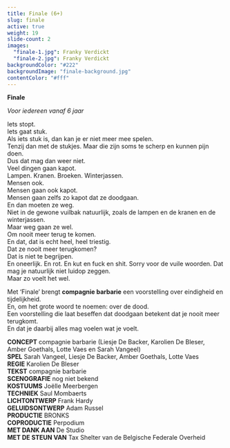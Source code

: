 ```yaml
---
title: Finale (6+)
slug: finale
active: true
weight: 19
slide-count: 2
images:
  "finale-1.jpg": Franky Verdickt
  "finale-2.jpg": Franky Verdickt
backgroundColor: "#222"
backgroundImage: "finale-background.jpg"
contentColor: "#fff"
---
```


**Finale**<br>

_Voor iedereen vanaf 6 jaar_

Iets stopt.<br>
Iets gaat stuk.<br>
Als iets stuk is, dan kan je er niet meer mee spelen.<br>
Tenzij dan met de stukjes. Maar die zijn soms te scherp en kunnen pijn doen.<br>
Dus dat mag dan weer niet.<br>
Veel dingen gaan kapot.<br>
Lampen. Kranen. Broeken. Winterjassen.<br>
Mensen ook.<br>
Mensen gaan ook kapot.<br>
Mensen gaan zelfs zo kapot dat ze doodgaan.<br>
En dan moeten ze weg.<br>
Niet in de gewone vuilbak natuurlijk, zoals de lampen en de kranen en de winterjassen.<br>
Maar weg gaan ze wel.<br>
Om nooit meer terug te komen.<br>
En dat, dat is echt heel, heel triestig.<br>
Dat ze nooit meer terugkomen?<br>
Dat is niet te begrijpen.<br>
En oneerlijk. En rot. En kut en fuck en shit. Sorry voor de vuile woorden. Dat mag je natuurlijk niet luidop zeggen.<br>
Maar zo voelt het wel.<br>

Met ‘Finale’ brengt **compagnie barbarie** een voorstelling over eindigheid en tijdelijkheid.<br>
En, om het grote woord te noemen: over de dood.<br>
Een voorstelling die laat beseffen dat doodgaan betekent dat je nooit meer terugkomt.<br>
En dat je daarbij alles mag voelen wat je voelt.<br>

**CONCEPT** compagnie barbarie (Liesje De Backer, Karolien De Bleser, Amber Goethals, Lotte Vaes en Sarah Vangeel)<br>
**SPEL** Sarah Vangeel, Liesje De Backer, Amber Goethals, Lotte Vaes<br>
**REGIE** Karolien De Bleser<br>
**TEKST** compagnie barbarie<br>
**SCENOGRAFIE** nog niet bekend<br>
**KOSTUUMS** Joëlle Meerbergen<br>
**TECHNIEK** Saul Mombaerts<br>
**LICHTONTWERP** Frank Hardy<br>
**GELUIDSONTWERP** Adam Russel<br>
**PRODUCTIE** BRONKS<br>
**COPRODUCTIE** Perpodium<br>
**MET DANK AAN** De Studio<br>
**MET DE STEUN VAN** Tax Shelter van de Belgische Federale Overheid
